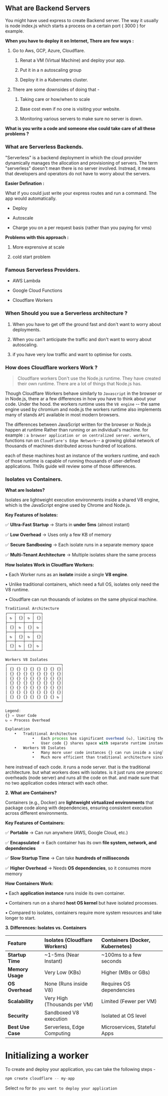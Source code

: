 ## **What are Backend Servers**

&#x20;You might have used express to create Backend server. The way it usually is node index.js which starts a process on a certain port ( 3000 ) for example.&#x20;

**When you have to deploy it on Internet, There are few ways :**&#x20;

1.  Go to Aws, GCP, Azure, Cloudflare.

    1.  &#x20;Renat a VM (Virtual Machine) and deploy your app.

    2.  Put it in a n autoscaling group

    3.  Deploy it in a Kubernates cluster.&#x20;

2.  There are some downsides of doing that -

    1.  Taking care or how/when to scale

    2.  Base cost even if no one is visiting your website.&#x20;

    3.  Monitoring various servers to make sure no server is down.&#x20;

**What is you write a code and someone else could take care of all these problems ?**&#x20;

### What are Serverless Backends.&#x20;

"Serverless" is a backend deployment in which the cloud provider dynamically manages the allocation and provisioning of servers. The term "serverless" doesn't mean there is no server involved. Instread, it means that developers and operators do not have to worry about the servers.

**Easier Defination :**&#x20;

What if you could just write your express routes and run a command. The app would automatically.&#x20;

*   Deploy

*   Autoscale

*   Charge you on a per request basis (rather than you paying for vms)

**Problems with this approach :**&#x20;

1.  More exprensive at scale&#x20;

2.  cold start problem

### Famous Serverless Providers.&#x20;

*   AWS Lambda

*   Google Cloud Functions

*   Cloudflare Workers

### When Should you sue a Serverless architecture ?

1.  When you have to get off the ground fast and don't want to worry about deployments.

2.  When you can't anticipate the traffic and don't want to worry about autoscaling.

3.  if you have very low traffic and want to optimise for costs.&#x20;

### How does Cloudflare workers Work ?

> Cloudflare workers Don't use the Node.js runtime. They have created their own runtime. There are a lot of things that Node.js has.&#x20;

Though Cloudflare Workers behave similarly to `Javascript` in the browser or in Node.js, there ar a few differences in how you have to think about your code. Under the hood. the workers runtime uses the `V8 engine` -- the same engine used by chromium and node.js the workers runtime also implements many of stands `API` available in most modern browsers.&#x20;

The differences between JavaScript written for the browser or Node.js happen at runtime Rather than running or an individual's machine. for example : `a browser application or on centralized server. workers`, functions run on `Cloudflare's Edge Network`-- a growing global network of thousands of machines distributed across hundred of locations.&#x20;

each of these machines host an instance of the workers runtime, and each of those runtime is capable of running thousands of user-defined applications. Thi9s guide will review some of those differences.&#x20;

### Isolates vs Containers.&#x20;

**What are Isolates?**

Isolates are lightweight execution environments inside a shared V8 engine, which is the JavaScript engine used by Chrome and Node.js.

**Key Features of Isolates:**

✅ **Ultra-Fast Startup** → Starts in **under 5ms** (almost instant)

✅ **Low Overhead** → Uses only a few KB of memory

✅ **Secure Sandboxing** → Each isolate runs in a separate memory space

✅ **Multi-Tenant Architecture** → Multiple isolates share the same process

**How Isolates Work in Cloudflare Workers:**

&#x20;       • Each Worker runs as an **isolate** inside a single **V8 engine**.

&#x20;       • Unlike traditional containers, which need a full OS, isolates only need the V8 runtime.

&#x20;       • Cloudflare can run thousands of isolates on the same physical machine.

```typescript
Traditional Architecture
┌───┬───┬───┬───┐
│ ↻ │ {}│ ↻ │ {}│
├───┼───┼───┼───┤
│ {}│ ↻ │ {}│ ↻ │
├───┼───┼───┼───┤
│ ↻ │ {}│ ↻ │ {}│
├───┼───┼───┼───┤
│ {}│ ↻ │ {}│ ↻ │
└───┴───┴───┴───┘

Workers V8 Isolates
┌────────────────────────┐
│ {} {} {} {} {} {} {} {}│
│ {} {} {} {} {} {} {} {}│
│ {} {} {} {} {} {} {} {}│
│ {} {} {} {} {} {} {} {}│
│ {} {} {} {} {} {} {} {}│
│ {} {} {} {} {} {} {} {}│
│ {} {} {} {} {} {} {} ↻ │
└────────────────────────┘

Legend:
{} = User Code
↻ = Process Overhead

Explanation
	•	Traditional Architecture
	        •	Each process has significant overhead (↻), limiting the number of applications that can run on a single machine.
	        •	User code {} shares space with separate runtime instances.
	•	Workers V8 Isolates
	        •	Many more user code instances {} can run inside a single process with minimal overhead (↻).
	        •	Much more efficient than traditional architecture since isolates share a single runtime (V8 engine).

```

here instread of each code. it runs a node server. that is the traditional architecture. but what workers does with isolates. is it just runs one pronecc overheads (node server) and runs all the code on that. and made sure that no two application codes interact with each other.&#x20;

**2. What are Containers?**

Containers (e.g., Docker) are **lightweight virtualized environments** that package code along with dependencies, ensuring consistent execution across different environments.

**Key Features of Containers:**

✅ **Portable** → Can run anywhere (AWS, Google Cloud, etc.)

✅ **Encapsulated** → Each container has its own **file system, network, and dependencies**

✅ **Slow Startup Time** → Can take **hundreds of milliseconds**

✅ **Higher Overhead** → Needs **OS dependencies**, so it consumes more memory

**How Containers Work:**

• Each **application instance** runs inside its own container.

• Containers run on a shared **host OS kernel** but have isolated processes.

• Compared to isolates, containers require more system resources and take longer to start.

**3. Differences: Isolates vs. Containers**

| **Feature**       | **Isolates (Cloudflare Workers)** | **Containers (Docker, Kubernetes)** |
| :---------------- | :-------------------------------- | :---------------------------------- |
| **Startup Time**  | \~1-5ms (Near Instant)            | \~100ms to a few seconds            |
| **Memory Usage**  | Very Low (KBs)                    | Higher (MBs or GBs)                 |
| **OS Overhead**   | None (Runs inside V8)             | Requires OS dependencies            |
| **Scalability**   | Very High (Thousands per VM)      | Limited (Fewer per VM)              |
| **Security**      | Sandboxed V8 execution            | Isolated at OS level                |
| **Best Use Case** | Serverless, Edge Computing        | Microservices, Stateful Apps        |

# Initializing a worker

To create and deploy your application, you can take the following steps -

```typescript
npm create cloudflare -- my-app
```

Select `no` for `Do you want to deploy your application`
